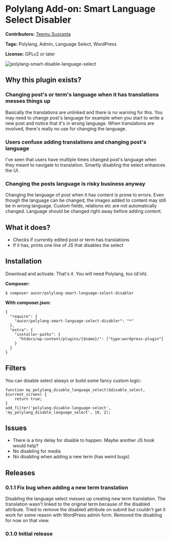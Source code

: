 # Polylang Add-on: Smart Language Select Disabler

**Contributors:** [Teemu Suoranta](https://github.com/TeemuSuoranta)

**Tags:** Polylang, Admin, Language Select, WordPress

**License:** GPLv2 or later

![polylang-smart-disable-language-select](https://cloud.githubusercontent.com/assets/9577084/20032689/c792fba8-a398-11e6-8c49-1bfbbff0a3c9.jpg)


## Why this plugin exists?

### Changing post's or term's language when it has translations messes things up

Basically the translations are unlinked and there is no warning for this. You may need to change post's language for example when you start to write a new post and notice that it's in wrong language. When translations are involved, there's really no use for changing the language.

### Users confuse adding translations and changing post's language

I've seen that users have multiple times changed post's language when they meant to navigate to translation. Smartly disabling the select enhances the UI.

### Changing the posts language is risky business anyway

Changing the language of post when it has content is prone to errors. Even though the language can be changed, the images added to content may still be in wrong language. Custom fields, relations etc are not automatically changed. Language should be changed right away before adding content.

## What it does?

 * Checks if currently edited post or term has translations
 * If it has, prints one line of JS that disables the select


## Installation

Download and activate. That's it. You will need Polylang, too (d'oh).

**Composer:**
```
$ composer aucor/polylang-smart-language-select-disabler
```
**With composer.json:**
```
{
  "require": {
    "aucor/polylang-smart-language-select-disabler": "*"
  },
  "extra": {
    "installer-paths": {
      "htdocs/wp-content/plugins/{$name}/": ["type:wordpress-plugin"]
    }
  }
}
```

## Filters

You can disable select always or build some fancy custom logic:

```
function my_polylang_disable_language_select($disable_select, $current_screen) {
	return true;
}
add_filter('polylang-disable-language-select', 'my_polylang_disable_language_select', 10, 2);
```


## Issues

 * There is a tiny delay for disable to happen. Maybe another JS hook would help?
 * No disabling for media
 * No disabling when adding a new term (has weird bugs)
 
## Releases

### 0.1.1 Fix bug when adding a new term translation

Disabling the language select messes up creating new term translation. The translation wasn't linked to the original term because of the disabled attribute. Tried to remove the disabled attribute on submit but couldn't get it work for some reason with WordPress admin form. Removed the disabling for now on that view.

### 0.1.0 Initial release


